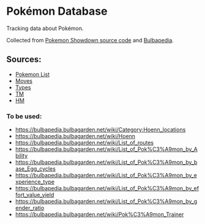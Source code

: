 # Pokémon Database

Tracking data about Pokémon.

Collected from [Pokemon Showdown source code](https://github.com/smogon/pokemon-showdown) and [Bulbapedia](https://bulbapedia.bulbagarden.net/wiki/Main_Page).

## Sources: 
- [Pokemon List](https://github.com/smogon/pokemon-showdown/blob/master/data/pokedex.ts)
- [Moves](https://bulbapedia.bulbagarden.net/wiki/List_of_moves)
- [Types](https://bulbapedia.bulbagarden.net/wiki/List_of_moves)
- [TM](https://bulbapedia.bulbagarden.net/wiki/TM)
- [HM](https://bulbapedia.bulbagarden.net/wiki/HM)

### To be used:
- https://bulbapedia.bulbagarden.net/wiki/Category:Hoenn_locations
- https://bulbapedia.bulbagarden.net/wiki/Hoenn
- https://bulbapedia.bulbagarden.net/wiki/List_of_routes
- https://bulbapedia.bulbagarden.net/wiki/List_of_Pok%C3%A9mon_by_Ability
- https://bulbapedia.bulbagarden.net/wiki/List_of_Pok%C3%A9mon_by_base_Egg_cycles
- https://bulbapedia.bulbagarden.net/wiki/List_of_Pok%C3%A9mon_by_experience_type
- https://bulbapedia.bulbagarden.net/wiki/List_of_Pok%C3%A9mon_by_effort_value_yield
- https://bulbapedia.bulbagarden.net/wiki/List_of_Pok%C3%A9mon_by_gender_ratio
- https://bulbapedia.bulbagarden.net/wiki/Pok%C3%A9mon_Trainer
